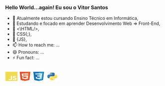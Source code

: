 ### Hello World...again! Eu sou o Vitor Santos 

- 🔭 Atualmente estou cursando Ensino Técnico em Informática,
- 🌱 Estudando e focado em aprender Desenvolvimento Web => Front-End,
- 👯 <\HTML/>,
- 🤔 CSS{;},
- 💬 {JS},
- 📫 How to reach me: ...
- 😄 Pronouns: ...
- ⚡ Fun fact: ...

<div style="display: inline_block"><br>
  <img align="center" alt="Rafa-Js" height="30" width="40" src="https://raw.githubusercontent.com/devicons/devicon/master/icons/javascript/javascript-plain.svg">
  <img align="center" alt="Rafa-HTML" height="30" width="40" src="https://raw.githubusercontent.com/devicons/devicon/master/icons/html5/html5-original.svg">
  <img align="center" alt="Rafa-CSS" height="30" width="40" src="https://raw.githubusercontent.com/devicons/devicon/master/icons/css3/css3-original.svg">
  <img align="center" alt="Rafa-Python" height="30" width="40" src="https://raw.githubusercontent.com/devicons/devicon/master/icons/python/python-original.svg">
</div>
